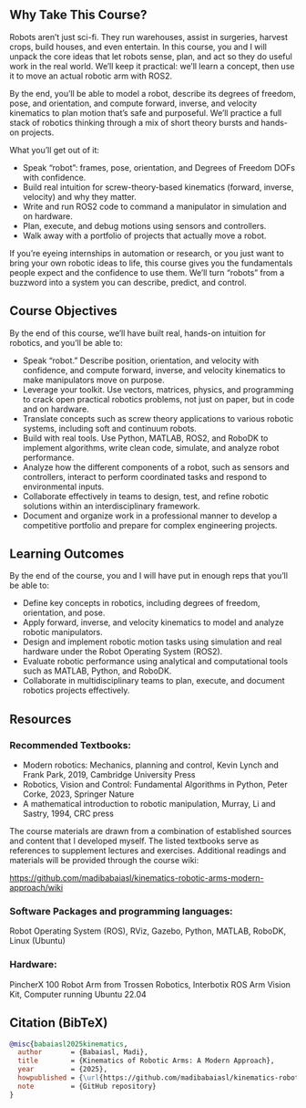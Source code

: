 ## Why Take This Course?
Robots aren’t just sci-fi. They run warehouses, assist in surgeries, harvest crops, build houses, and even entertain. In this course, you and I will unpack the core ideas that let robots sense, plan, and act so they do useful work in the real world. We’ll keep it practical: we’ll learn a concept, then use it to move an actual robotic arm with ROS2.

By the end, you’ll be able to model a robot, describe its degrees of freedom, pose, and orientation, and compute forward, inverse, and velocity kinematics to plan motion that’s safe and purposeful. We’ll practice a full stack of robotics thinking through a mix of short theory bursts and hands-on projects.

What you’ll get out of it:

- Speak “robot”: frames, pose, orientation, and Degrees of Freedom DOFs with confidence.
- Build real intuition for screw-theory-based kinematics (forward, inverse, velocity) and why they matter.
- Write and run ROS2 code to command a manipulator in simulation and on hardware.
- Plan, execute, and debug motions using sensors and controllers.
- Walk away with a portfolio of projects that actually move a robot.

If you’re eyeing internships in automation or research, or you just want to bring your own robotic ideas to life, this course gives you the fundamentals people expect and the confidence to use them. We’ll turn “robots” from a buzzword into a system you can describe, predict, and control.

## Course Objectives
By the end of this course, we’ll have built real, hands-on intuition for robotics, and you’ll be able to:

- Speak “robot.” Describe position, orientation, and velocity with confidence, and compute forward, inverse, and velocity kinematics to make manipulators move on purpose.
- Leverage your toolkit. Use vectors, matrices, physics, and programming to crack open practical robotics problems, not just on paper, but in code and on hardware.
- Translate concepts such as screw theory applications to various robotic systems, including soft and continuum robots.
- Build with real tools. Use Python, MATLAB, ROS2, and RoboDK to implement algorithms, write clean code, simulate, and analyze robot performance.
- Analyze how the different components of a robot, such as sensors and controllers, interact to perform coordinated tasks and respond to environmental inputs.
- Collaborate effectively in teams to design, test, and refine robotic solutions within an interdisciplinary framework.
- Document and organize work in a professional manner to develop a competitive portfolio and prepare for complex engineering projects.

## Learning Outcomes
By the end of the course, you and I will have put in enough reps that you’ll be able to:

- Define key concepts in robotics, including degrees of freedom, orientation, and pose.
- Apply forward, inverse, and velocity kinematics to model and analyze robotic manipulators.
- Design and implement robotic motion tasks using simulation and real hardware under the Robot Operating System (ROS2).
- Evaluate robotic performance using analytical and computational tools such as MATLAB, Python, and RoboDK.
- Collaborate in multidisciplinary teams to plan, execute, and document robotics projects effectively.

## Resources
### Recommended Textbooks:
- Modern robotics: Mechanics, planning and control, Kevin Lynch and Frank Park, 2019, Cambridge University Press
- Robotics, Vision and Control: Fundamental Algorithms in Python, Peter Corke, 2023, Springer Nature
- A mathematical introduction to robotic manipulation, Murray, Li and Sastry, 1994, CRC press

The course materials are drawn from a combination of established sources and content that I developed myself. The listed textbooks serve as references to supplement lectures and exercises. Additional readings and materials will be provided through the course wiki:

https://github.com/madibabaiasl/kinematics-robotic-arms-modern-approach/wiki

### Software Packages and programming languages:
Robot Operating System (ROS), RViz, Gazebo, Python, MATLAB, RoboDK, Linux (Ubuntu)

### Hardware:
PincherX 100 Robot Arm from Trossen Robotics, Interbotix ROS Arm Vision Kit, Computer running Ubuntu 22.04

## Citation (BibTeX)
```bibtex
@misc{babaiasl2025kinematics,
  author       = {Babaiasl, Madi},
  title        = {Kinematics of Robotic Arms: A Modern Approach},
  year         = {2025},
  howpublished = {\url{https://github.com/madibabaiasl/kinematics-robotic-arms-modern-approach}},
  note         = {GitHub repository}
}
